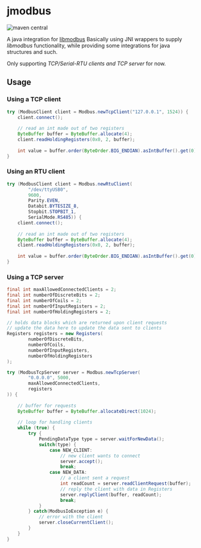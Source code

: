 # jmodbus

![maven central](https://img.shields.io/maven-central/v/com.github.tomtzook/jmodbus)

A java integration for [libmodbus](https://github.com/stephane/libmodbus/)
Basically using JNI wrappers to supply _libmodbus_ functionality, while providing some integrations
for java structures and such.

Only supporting _TCP/Serial-RTU clients and TCP server_ for now.

## Usage

### Using a TCP client

```java
try (ModbusClient client = Modbus.newTcpClient("127.0.0.1", 1524)) {
    client.connect();
    
    // read an int made out of two registers
    ByteBuffer buffer = ByteBuffer.allocate(4);
    client.readHoldingRegisters(0x0, 2, buffer);
    
    int value = buffer.order(ByteOrder.BIG_ENDIAN).asIntBuffer().get(0);
}
```

### Using an RTU client

```java
try (ModbusClient client = Modbus.newRtuClient(
        "/dev/ttyUSB0", 
        9600, 
        Parity.EVEN, 
        Databit.BYTESIZE_8, 
        Stopbit.STOPBIT_1, 
        SerialMode.RS485)) {
    client.connect();
    
    // read an int made out of two registers
    ByteBuffer buffer = ByteBuffer.allocate(4);
    client.readHoldingRegisters(0x0, 2, buffer);
    
    int value = buffer.order(ByteOrder.BIG_ENDIAN).asIntBuffer().get(0);
}
```

### Using a TCP server

```java
final int maxAllowedConnectedClients = 2;
final int numberOfDiscreteBits = 2;
final int numberOfCoils = 2;
final int numberOfInputRegisters = 2;
final int numberOfHoldingRegisters = 2;

// holds data blocks which are returned upon client requests
// update the data here to update the data sent to clients
Registers registers = new Registers(
        numberOfDiscreteBits,
        numberOfCoils,
        numberOfInputRegisters,
        numberOfHoldingRegisters
);

try (ModbusTcpServer server = Modbus.newTcpServer(
        "0.0.0.0", 5000,
        maxAllowedConnectedClients,
        registers
)) {
    
    // buffer for requests
    ByteBuffer buffer = ByteBuffer.allocateDirect(1024);
    
    // loop for handling clients
    while (true) {
        try {
            PendingDataType type = server.waitForNewData();
            switch(type) {
                case NEW_CLIENT:
                    // new client wants to connect
                    server.accept();
                    break;
                case NEW_DATA:
                    // a client sent a request
                    int readCount = server.readClientRequest(buffer);
                    // reply the client with data in Registers
                    server.replyClient(buffer, readCount);
                    break;
            }
        } catch(ModbusIoException e) {
            // error with the client
            server.closeCurrentClient();
        }
    }
}
```
